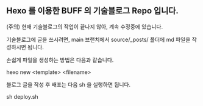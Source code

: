 ## Hexo 를 이용한 BUFF 의 기술블로그 Repo 입니다.

(주의) 현재 기술블로그의 작업이 끝나지 않아, 계속 수정중에 있습니다.

기술블로그에 글을 쓰시려면, main 브랜치에서 source/_posts/ 폴더에 md 파일을 작성하시면 됩니다.

손쉽게 파일을 생성하는 방법은 다음과 같습니다.

hexo new \<template\> \<filename\>

블로그 글을 작성 후 배포는 다음 sh 을 실행하면 됩니다.

sh deploy.sh
